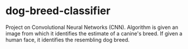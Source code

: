 # dog-breed-classifier

Project on Convolutional Neural Networks (CNN). Algorithm is given an image from which it identifies the estimate of a canine's breed. If given a human face, it identifies the resembling dog breed.
